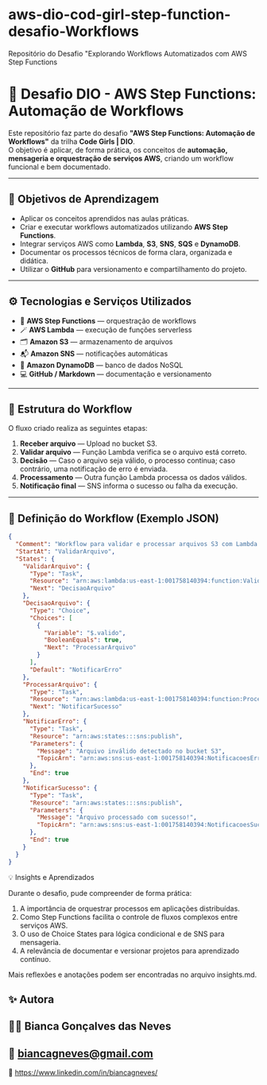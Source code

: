 # aws-dio-cod-girl-step-function-desafio-Workflows
Repositório do Desafio "Explorando Workflows Automatizados com AWS Step Functions
# 🚀 Desafio DIO - AWS Step Functions: Automação de Workflows

Este repositório faz parte do desafio **"AWS Step Functions: Automação de Workflows"** da trilha **Code Girls | DIO**.  
O objetivo é aplicar, de forma prática, os conceitos de **automação, mensageria e orquestração de serviços AWS**, criando um workflow funcional e bem documentado.

---

## 🧠 Objetivos de Aprendizagem

- Aplicar os conceitos aprendidos nas aulas práticas.  
- Criar e executar workflows automatizados utilizando **AWS Step Functions**.  
- Integrar serviços AWS como **Lambda**, **S3**, **SNS**, **SQS** e **DynamoDB**.  
- Documentar os processos técnicos de forma clara, organizada e didática.  
- Utilizar o **GitHub** para versionamento e compartilhamento do projeto.

---

## ⚙️ Tecnologias e Serviços Utilizados

- 🧩 **AWS Step Functions** — orquestração de workflows  
- 🪄 **AWS Lambda** — execução de funções serverless  
- 🗂️ **Amazon S3** — armazenamento de arquivos  
- 📬 **Amazon SNS** — notificações automáticas  
- 🧾 **Amazon DynamoDB** — banco de dados NoSQL  
- 💻 **GitHub / Markdown** — documentação e versionamento  

---

## 🧩 Estrutura do Workflow

O fluxo criado realiza as seguintes etapas:

1. **Receber arquivo** — Upload no bucket S3.  
2. **Validar arquivo** — Função Lambda verifica se o arquivo está correto.  
3. **Decisão** — Caso o arquivo seja válido, o processo continua; caso contrário, uma notificação de erro é enviada.  
4. **Processamento** — Outra função Lambda processa os dados válidos.  
5. **Notificação final** — SNS informa o sucesso ou falha da execução.

---

## 📄 Definição do Workflow (Exemplo JSON)

```json
{
  "Comment": "Workflow para validar e processar arquivos S3 com Lambda e SNS",
  "StartAt": "ValidarArquivo",
  "States": {
    "ValidarArquivo": {
      "Type": "Task",
      "Resource": "arn:aws:lambda:us-east-1:001758140394:function:ValidaArquivo",
      "Next": "DecisaoArquivo"
    },
    "DecisaoArquivo": {
      "Type": "Choice",
      "Choices": [
        {
          "Variable": "$.valido",
          "BooleanEquals": true,
          "Next": "ProcessarArquivo"
        }
      ],
      "Default": "NotificarErro"
    },
    "ProcessarArquivo": {
      "Type": "Task",
      "Resource": "arn:aws:lambda:us-east-1:001758140394:function:ProcessaArquivo",
      "Next": "NotificarSucesso"
    },
    "NotificarErro": {
      "Type": "Task",
      "Resource": "arn:aws:states:::sns:publish",
      "Parameters": {
        "Message": "Arquivo inválido detectado no bucket S3",
        "TopicArn": "arn:aws:sns:us-east-1:001758140394:NotificacoesErros"
      },
      "End": true
    },
    "NotificarSucesso": {
      "Type": "Task",
      "Resource": "arn:aws:states:::sns:publish",
      "Parameters": {
        "Message": "Arquivo processado com sucesso!",
        "TopicArn": "arn:aws:sns:us-east-1:001758140394:NotificacoesSucesso"
      },
      "End": true
    }
  }
}
```
💡 Insights e Aprendizados

Durante o desafio, pude compreender de forma prática:
1. A importância de orquestrar processos em aplicações distribuídas.
2. Como Step Functions facilita o controle de fluxos complexos entre serviços AWS.
3. O uso de Choice States para lógica condicional e de SNS para mensageria.
4. A relevância de documentar e versionar projetos para aprendizado contínuo.

Mais reflexões e anotações podem ser encontradas no arquivo insights.md.

✨ Autora
---
👩‍💻 Bianca Gonçalves das Neves
---
📧 biancagneves@gmail.com
---
💼 https://www.linkedin.com/in/biancagneves/
